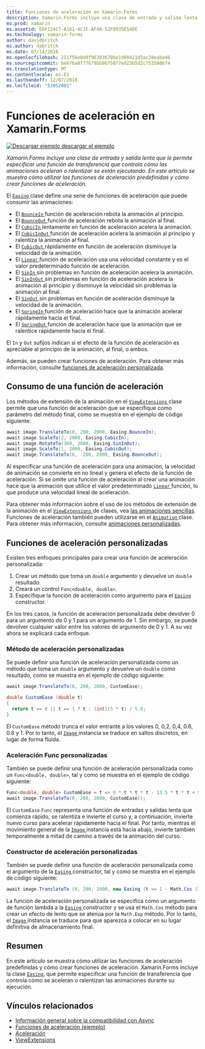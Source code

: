 ```yaml
---
title: Funciones de aceleración en Xamarin.Forms
description: Xamarin.Forms incluye una clase de entrada y salida lenta que le permite especificar una función de transferencia que controla cómo las animaciones aceleran o ralentizar se están ejecutando. En este artículo se muestra cómo usar las funciones de aceleración predefinidas y cómo crear funciones de aceleración personalizadas.
ms.prod: xamarin
ms.assetid: E6F124C7-A161-4C1F-AF40-52F0935E54DE
ms.technology: xamarin-forms
author: davidbritch
ms.author: dabritch
ms.date: 07/14/2016
ms.openlocfilehash: 211f56e0d9f96383670be1d60421d3ac28eabe46
ms.sourcegitcommit: be6f6a8f77679bb9675077ed25b5d2c753580b74
ms.translationtype: MT
ms.contentlocale: es-ES
ms.lasthandoff: 12/07/2018
ms.locfileid: "53052001"
---
```

# <a name="easing-functions-in-xamarinforms"></a>Funciones de aceleración en Xamarin.Forms

[![Descargar ejemplo](~/media/shared/download.png) descargar el ejemplo](https://developer.xamarin.com/samples/xamarin-forms/userinterface/animation/easing/)

_Xamarin.Forms incluye una clase de entrada y salida lenta que le permite especificar una función de transferencia que controla cómo las animaciones aceleran o ralentizar se están ejecutando. En este artículo se muestra cómo utilizar las funciones de aceleración predefinidas y cómo crear funciones de aceleración._


El [ `Easing` ](xref:Xamarin.Forms.Easing) clase define una serie de funciones de aceleración que puede consumir las animaciones:

- El [ `BounceIn` ](xref:Xamarin.Forms.Easing.BounceIn) función de aceleración rebota la animación al principio.
- El [ `BounceOut` ](xref:Xamarin.Forms.Easing.BounceOut) función de aceleración rebota la animación al final.
- El [ `CubicIn` ](xref:Xamarin.Forms.Easing.CubicIn) lentamente en función de aceleración acelera la animación.
- El [ `CubicInOut` ](xref:Xamarin.Forms.Easing.CubicInOut) función de aceleración acelera la animación al principio y ralentiza la animación al final.
- El [ `CubicOut` ](xref:Xamarin.Forms.Easing.CubicOut) rápidamente en función de aceleración disminuye la velocidad de la animación.
- El [ `Linear` ](xref:Xamarin.Forms.Easing.Linear) función de aceleración usa una velocidad constante y es el valor predeterminado función de aceleración.
- El [ `SinIn` ](xref:Xamarin.Forms.Easing.SinIn) sin problemas en función de aceleración acelera la animación.
- El [ `SinInOut` ](xref:Xamarin.Forms.Easing.SinInOut) sin problemas en función de aceleración acelera la animación al principio y disminuye la velocidad sin problemas la animación al final.
- El [ `SinOut` ](xref:Xamarin.Forms.Easing.SinOut) sin problemas en función de aceleración disminuye la velocidad de la animación.
- El [ `SpringIn` ](xref:Xamarin.Forms.Easing.SpringIn) función de aceleración hace que la animación acelerar rápidamente hacia el final.
- El [ `SpringOut` ](xref:Xamarin.Forms.Easing.SpringOut) función de aceleración hace que la animación que se ralentice rápidamente hacia el final.

El `In` y `Out` sufijos indican si el efecto de la función de aceleración es apreciable al principio de la animación, al final, o ambos.

Además, se pueden crear funciones de aceleración. Para obtener más información, consulte [funciones de aceleración personalizada](#customeasing).

## <a name="consuming-an-easing-function"></a>Consumo de una función de aceleración

Los métodos de extensión de la animación en el [ `ViewExtensions` ](xref:Xamarin.Forms.ViewExtensions) clase permite que una función de aceleración que se especifique como parámetro del método final, como se muestra en el ejemplo de código siguiente:

```csharp
await image.TranslateTo(0, 200, 2000, Easing.BounceIn);
await image.ScaleTo(2, 2000, Easing.CubicIn);
await image.RotateTo(360, 2000, Easing.SinInOut);
await image.ScaleTo(1, 2000, Easing.CubicOut);
await image.TranslateTo(0, -200, 2000, Easing.BounceOut);
```

Al especificar una función de aceleración para una animación, la velocidad de animación se convierte en no lineal y genera el efecto de la función de aceleración. Si se omite una función de aceleración al crear una animación hace que la animación que utilice el valor predeterminado [ `Linear` ](xref:Xamarin.Forms.Easing.Linear) función, lo que produce una velocidad lineal de aceleración.

Para obtener más información sobre el uso de los métodos de extensión de la animación en el [ `ViewExtensions` ](xref:Xamarin.Forms.ViewExtensions) de clases, vea [las animaciones sencillas](~/xamarin-forms/user-interface/animation/simple.md). Funciones de aceleración también pueden utilizarse en el [ `Animation` ](xref:Xamarin.Forms.Animation) clase. Para obtener más información, consulte [animaciones personalizadas](~/xamarin-forms/user-interface/animation/custom.md).

<a name="customeasing" />

## <a name="custom-easing-functions"></a>Funciones de aceleración personalizadas

Existen tres enfoques principales para crear una función de aceleración personalizada:

1. Crear un método que toma un `double` argumento y devuelve un `double` resultado.
1. Creará un control `Func<double, double>`.
1. Especifique la función de aceleración como argumento para el [ `Easing` ](xref:Xamarin.Forms.Easing) constructor.

En los tres casos, la función de aceleración personalizada debe devolver 0 para un argumento de 0 y 1 para un argumento de 1. Sin embargo, se puede devolver cualquier valor entre los valores de argumento de 0 y 1. A su vez ahora se explicará cada enfoque.

### <a name="custom-easing-method"></a>Método de aceleración personalizadas

Se puede definir una función de aceleración personalizada como un método que toma un `double` argumento y devuelve un `double` como resultado, como se muestra en el ejemplo de código siguiente:

```csharp
await image.TranslateTo(0, 200, 2000, CustomEase);

double CustomEase (double t)
{
  return t == 0 || t == 1 ? t : (int)(5 * t) / 5.0;
}
```

El `CustomEase` método trunca el valor entrante a los valores 0, 0,2, 0,4, 0.6, 0.8 y 1. Por lo tanto, el [ `Image` ](xref:Xamarin.Forms.Image) instancia se traduce en saltos discretos, en lugar de forma fluida.

### <a name="custom-easing-func"></a>Aceleración Func personalizadas

También se puede definir una función de aceleración personalizada como un `Func<double, double>`, tal y como se muestra en el ejemplo de código siguiente:

```csharp
Func<double, double> CustomEase = t => 9 * t * t * t - 13.5 * t * t + 5.5 * t;
await image.TranslateTo(0, 200, 2000, CustomEase));
```

El `CustomEase` `Func` representa una función de entradas y salidas lenta que comienza rápido, se ralentiza e invierte el curso y, a continuación, invierte nuevo curso para acelerar rápidamente hacia el final. Por tanto, mientras el movimiento general de la [ `Image` ](xref:Xamarin.Forms.Image) instancia está hacia abajo, invierte también temporalmente a mitad de camino a través de la animación del curso.

### <a name="custom-easing-constructor"></a>Constructor de aceleración personalizadas

También se puede definir una función de aceleración personalizada como el argumento de la [ `Easing` ](xref:Xamarin.Forms.Easing) constructor, tal y como se muestra en el ejemplo de código siguiente:

```csharp
await image.TranslateTo (0, 200, 2000, new Easing (t => 1 - Math.Cos (10 * Math.PI * t) * Math.Exp (-5 * t)));
```

La función de aceleración personalizada se especifica como un argumento de función lambda a la [ `Easing` ](xref:Xamarin.Forms.Easing) constructor y se usa el `Math.Cos` método para crear un efecto de lento que se atenúa por la `Math.Exp` método. Por lo tanto, el [ `Image` ](xref:Xamarin.Forms.Image) instancia se traduce para que aparezca a colocar en su lugar definitiva de almacenamiento final.

## <a name="summary"></a>Resumen

En este artículo se muestra cómo utilizar las funciones de aceleración predefinidas y cómo crear funciones de aceleración. Xamarin.Forms incluye la clase [`Easing`](xref:Xamarin.Forms.Easing), que permite especificar una función de transferencia que controla cómo se aceleran o ralentizan las animaciones durante su ejecución.



## <a name="related-links"></a>Vínculos relacionados

- [Información general sobre la compatibilidad con Async](~/cross-platform/platform/async.md)
- [Funciones de aceleración (ejemplo)](https://developer.xamarin.com/samples/xamarin-forms/userinterface/animation/easing/)
- [Aceleración](xref:Xamarin.Forms.Easing)
- [ViewExtensions](xref:Xamarin.Forms.ViewExtensions)
